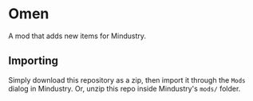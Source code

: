 # Omen
A mod that adds new items for Mindustry.

## Importing

Simply download this repository as a zip, then import it through the `Mods` dialog in Mindustry. Or, unzip this repo inside Mindustry's `mods/` folder.


